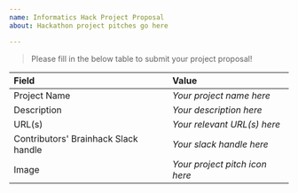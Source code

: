 ```yaml
---
name: Informatics Hack Project Proposal
about: Hackathon project pitches go here

---
```


> Please fill in the below table to submit your project proposal!

| Field                | Value            |
|:--------------|:-------------|
| Project Name |   *Your project name here*    |
| Description    |   *Your description here* |
| URL(s)            |   *Your relevant URL(s) here* |
| Contributors' Brainhack Slack handle |   *Your slack handle here* |
| Image            |    *Your project pitch icon here* |
